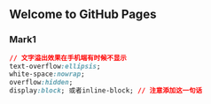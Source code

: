## Welcome to GitHub Pages

### Mark1

```css
// 文字溢出效果在手机端有时候不显示
text-overflow:ellipsis;
white-space:nowrap;
overflow:hidden;
display:block; 或者inline-block; // 注意添加这一句话
```
